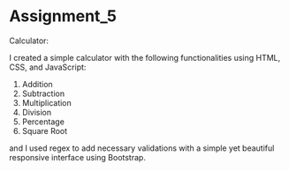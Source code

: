 # Assignment_5
Calculator:

I created a simple calculator with the following functionalities using HTML, CSS, and JavaScript:

1) Addition
2) Subtraction
3) Multiplication
4) Division
5) Percentage
6) Square Root

and I used regex to add necessary validations with a simple yet beautiful responsive interface using Bootstrap.
